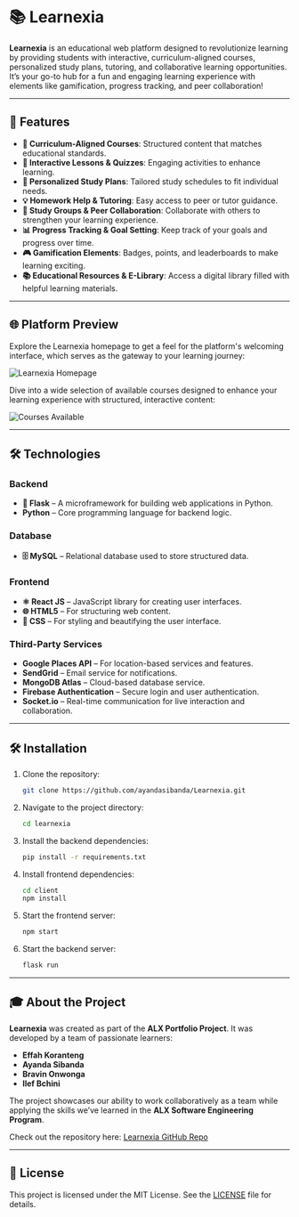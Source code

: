 # 📚 Learnexia

**Learnexia** is an educational web platform designed to revolutionize learning by providing students with interactive, curriculum-aligned courses, personalized study plans, tutoring, and collaborative learning opportunities. It’s your go-to hub for a fun and engaging learning experience with elements like gamification, progress tracking, and peer collaboration!

---

## 🚀 Features
- **📘 Curriculum-Aligned Courses**: Structured content that matches educational standards.
- **📝 Interactive Lessons & Quizzes**: Engaging activities to enhance learning.
- **📅 Personalized Study Plans**: Tailored study schedules to fit individual needs.
- **💡 Homework Help & Tutoring**: Easy access to peer or tutor guidance.
- **👥 Study Groups & Peer Collaboration**: Collaborate with others to strengthen your learning experience.
- **📊 Progress Tracking & Goal Setting**: Keep track of your goals and progress over time.
- **🎮 Gamification Elements**: Badges, points, and leaderboards to make learning exciting.
- **📚 Educational Resources & E-Library**: Access a digital library filled with helpful learning materials.

---

## 🌐 Platform Preview

Explore the Learnexia homepage to get a feel for the platform's welcoming interface, which serves as the gateway to your learning journey:

![Learnexia Homepage](https://github.com/user-attachments/assets/323bb4db-bf5e-4970-8bbf-9759fd0b2103)

Dive into a wide selection of available courses designed to enhance your learning experience with structured, interactive content:

![Courses Available](https://github.com/user-attachments/assets/8aa1638d-7323-457d-a621-fad495e8a5b1)

---

## 🛠 Technologies

### Backend
- **🐍 Flask** – A microframework for building web applications in Python.
- **Python** – Core programming language for backend logic.

### Database
- **🗄 MySQL** – Relational database used to store structured data.

### Frontend
- **⚛️ React JS** – JavaScript library for creating user interfaces.
- **🌐 HTML5** – For structuring web content.
- **🎨 CSS** – For styling and beautifying the user interface.

### Third-Party Services
- **Google Places API** – For location-based services and features.
- **SendGrid** – Email service for notifications.
- **MongoDB Atlas** – Cloud-based database service.
- **Firebase Authentication** – Secure login and user authentication.
- **Socket.io** – Real-time communication for live interaction and collaboration.

---

## 🛠 Installation

1. Clone the repository:
    ```bash
    git clone https://github.com/ayandasibanda/Learnexia.git
    ```

2. Navigate to the project directory:
    ```bash
    cd learnexia
    ```

3. Install the backend dependencies:
    ```bash
    pip install -r requirements.txt
    ```

4. Install frontend dependencies:
    ```bash
    cd client
    npm install
    ```

5. Start the frontend server:
    ```bash
    npm start
    ```

6. Start the backend server:
    ```bash
    flask run
    ```

---

## 🎓 About the Project

**Learnexia** was created as part of the **ALX Portfolio Project**. It was developed by a team of passionate learners:

- **Effah Koranteng**
- **Ayanda Sibanda**
- **Bravin Onwonga**
- **Ilef Bchini**

The project showcases our ability to work collaboratively as a team while applying the skills we’ve learned in the **ALX Software Engineering Program**.

Check out the repository here: [Learnexia GitHub Repo](https://github.com/ayandasibanda/Learnexia)

---

## 📄 License

This project is licensed under the MIT License. See the [LICENSE](LICENSE) file for details.
